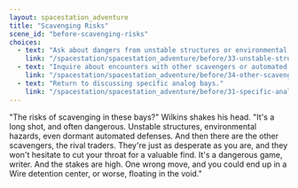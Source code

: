 ```yaml
---
layout: spacestation_adventure
title: "Scavenging Risks"
scene_id: "before-scavenging-risks"
choices:
  - text: "Ask about dangers from unstable structures or environmental hazards."
    link: "/spacestation/spacestation_adventure/before/33-unstable-structures-hazards/"
  - text: "Inquire about encounters with other scavengers or automated defenses."
    link: "/spacestation/spacestation_adventure/before/34-other-scavengers-defenses/"
  - text: "Return to discussing specific analog bays."
    link: "/spacestation/spacestation_adventure/before/31-specific-analog-bays/"
---
```


"The risks of scavenging in these bays?" Wilkins shakes his head. "It's a long shot, and often dangerous. Unstable structures, environmental hazards, even dormant automated defenses. And then there are the other scavengers, the rival traders. They're just as desperate as you are, and they won't hesitate to cut your throat for a valuable find. It's a dangerous game, writer. And the stakes are high. One wrong move, and you could end up in a Wire detention center, or worse, floating in the void."
